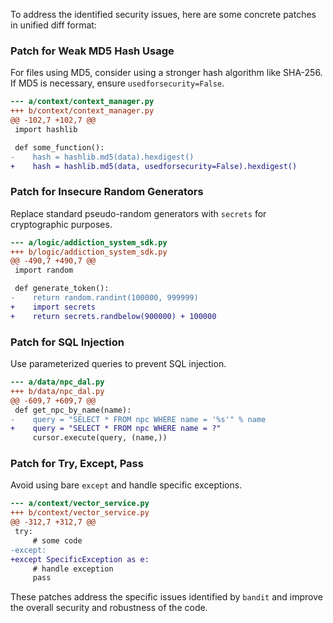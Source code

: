 To address the identified security issues, here are some concrete patches in unified diff format:

### Patch for Weak MD5 Hash Usage

For files using MD5, consider using a stronger hash algorithm like SHA-256. If MD5 is necessary, ensure `usedforsecurity=False`.

```diff
--- a/context/context_manager.py
+++ b/context/context_manager.py
@@ -102,7 +102,7 @@
 import hashlib

 def some_function():
-    hash = hashlib.md5(data).hexdigest()
+    hash = hashlib.md5(data, usedforsecurity=False).hexdigest()
```

### Patch for Insecure Random Generators

Replace standard pseudo-random generators with `secrets` for cryptographic purposes.

```diff
--- a/logic/addiction_system_sdk.py
+++ b/logic/addiction_system_sdk.py
@@ -490,7 +490,7 @@
 import random

 def generate_token():
-    return random.randint(100000, 999999)
+    import secrets
+    return secrets.randbelow(900000) + 100000
```

### Patch for SQL Injection

Use parameterized queries to prevent SQL injection.

```diff
--- a/data/npc_dal.py
+++ b/data/npc_dal.py
@@ -609,7 +609,7 @@
 def get_npc_by_name(name):
-    query = "SELECT * FROM npc WHERE name = '%s'" % name
+    query = "SELECT * FROM npc WHERE name = ?"
     cursor.execute(query, (name,))
```

### Patch for Try, Except, Pass

Avoid using bare `except` and handle specific exceptions.

```diff
--- a/context/vector_service.py
+++ b/context/vector_service.py
@@ -312,7 +312,7 @@
 try:
     # some code
-except:
+except SpecificException as e:
     # handle exception
     pass
```

These patches address the specific issues identified by `bandit` and improve the overall security and robustness of the code.